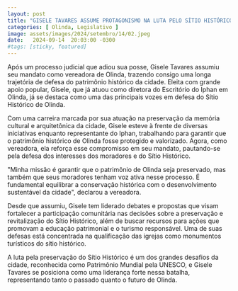 ```yaml
---
layout: post
title: "GISELE TAVARES ASSUME PROTAGONISMO NA LUTA PELO SÍTIO HISTÓRICO DE OLINDA"
categories: [ Olinda, Legislativo ]
image: assets/images/2024/setembro/14/02.jpeg
date:   2024-09-14  20:03:00 -0300
#tags: [sticky, featured]
---
```

Após um processo judicial que adiou sua posse, Gisele Tavares assumiu seu mandato como vereadora de Olinda, trazendo consigo uma longa trajetória de defesa do patrimônio histórico da cidade. Eleita com grande apoio popular, Gisele, que já atuou como diretora do Escritório do Iphan em Olinda, já se destaca como uma das principais vozes em defesa do Sítio Histórico de Olinda.

Com uma carreira marcada por sua atuação na preservação da memória cultural e arquitetônica da cidade, Gisele esteve à frente de diversas iniciativas enquanto representante do Iphan, trabalhando para garantir que o patrimônio histórico de Olinda fosse protegido e valorizado. Agora, como vereadora, ela reforça esse compromisso em seu mandato, pautando-se pela defesa dos interesses dos moradores e do Sítio Histórico.

"Minha missão é garantir que o patrimônio de Olinda seja preservado, mas também que seus moradores tenham voz ativa nesse processo. É fundamental equilibrar a conservação histórica com o desenvolvimento sustentável da cidade", declarou a vereadora.

Desde que assumiu, Gisele tem liderado debates e propostas que visam fortalecer a participação comunitária nas decisões sobre a preservação e revitalização do Sítio Histórico, além de buscar recursos para ações que promovam a educação patrimonial e o turismo responsável. Uma de suas defesas está concentrada na qualificação das igrejas como monumentos turísticos do sítio histórico. 

A luta pela preservação do Sítio Histórico é um dos grandes desafios da cidade, reconhecida como Patrimônio Mundial pela UNESCO, e Gisele Tavares se posiciona como uma liderança forte nessa batalha, representando tanto o passado quanto o futuro de Olinda.